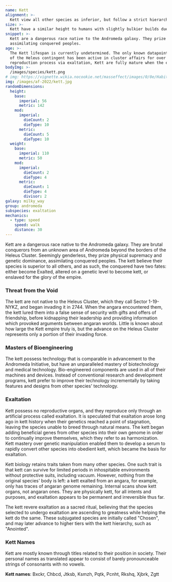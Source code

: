 ```yaml
---
name: Kett
alignment: >-
  Kett view all other species as inferior, but follow a strict hierarchy, generally making them Lawful Evil.
size: >-
  Kett have a similar height to humans with slightly bulkier builds due to the external bones. Your size is Medium.
snippet: >-
  Kett are a dangerous race native to the Andromeda galaxy. They prize physical supremacy and genetic dominance,
  assimilating conquered peoples.
age: >-
  The Kett lifespan is currently undetermined. The only known datapoint is that the Archon
  of the Heleus contingent has been active in cluster affairs for over seven decades. Due to their unique
  reproduction process via exaltation, Kett are fully mature when the exaltation is complete.
bodyImg: >-
  /images/species/kett.png
# img: https://vignette.wikia.nocookie.net/masseffect/images/0/0e/Habitat_7_-_kett_Chosen.png/revision/latest/scale-to-width-down/1000?cb=20191013042530
img: /images/af-2022/kett.jpg
randomDimensions:
  height:
    base:
      imperial: 56
      metric: 142
    mod:
      imperial:
        dieCount: 2
        dieType: 10
      metric:
        dieCount: 5
        dieType: 10
  weight:
    base:
      imperial: 110
      metric: 50
    mod:
      imperial:
        dieCount: 2
        dieType: 4
      metric:
        dieCount: 1
        dieType: 4
        divisor: 2
galaxy: milky_way
group: andromeda
subspecies: exaltation
mechanics:
  - type: speed
    speed: walk
    distance: 30
---
```

Kett are a dangerous race native to the Andromeda galaxy. They are brutal conquerors from an unknown area of Andromeda
beyond the borders of the Heleus Cluster. Seemingly genderless, they prize physical supremacy and genetic dominance,
assimilating conquered peoples. The kett believe their species is superior to all others, and as such, the conquered
have two fates: either become Exalted, altered on a genetic level to become kett, or enslaved for the glory of the
empire.

### Threat from the Void
The kett are not native to the Heleus Cluster, which they call Sector 1-19-NYKZ, and began invading it in 2744.
When the angara encountered them, the kett lured them into a false sense of security with gifts and offers of
friendship, before kidnapping their leadership and providing information which provoked arguments between angaran
worlds. Little is known about how large the Kett empire truly is, but the advance on the Heleus Cluster represents
only a portion of their invading force.

### Masters of Bioengineering
The kett possess technology that is comparable in advancement to the Andromeda Initiative, but have an unparalleled
mastery of biotechnology and medical technology. Bio-engineered components are used in all of their machines and
devices. Instead of conventional research and development programs, kett prefer to improve their technology
incrementally by taking features and designs from other species' technology.

### Exaltation
Kett possess no reproductive organs, and they reproduce only through an artificial process called exaltation. It is
speculated that exaltation arose long ago in kett history when their genetics reached a point of stagnation, leaving
the species unable to breed through natural means. The kett began adding beneficial genes from other species into their
own genome in order to continually improve themselves, which they refer to as harmonization. Kett mastery over genetic
manipulation enabled them to develop a serum to rapidly convert other species into obedient kett, which became the
basis for exaltation.

Kett biology retains traits taken from many other species. One such trait is that kett can survive for limited periods
in inhospitable environments without protective suits, including vacuum. However, nothing from the original species'
body is left: a kett exalted from an angara, for example, only has traces of angaran genome remaining. Internal scans
show kett organs, not angaran ones. They are physically kett, for all intents and purposes, and exaltation appears to
be permanent and irreversible thus far.

The kett revere exaltation as a sacred ritual, believing that the species selected to undergo exaltation are ascending
to greatness while helping the kett do the same. These subjugated species are initially called "Chosen", and may later
advance to higher tiers with the kett hierarchy, such as "Anointed".

### Kett Names
Kett are mostly known through titles related to their position in society. Their personal names as translated appear
to consist of barely pronounceable strings of consonants with no vowels.

__Kett names__: Bxckr, Chbcd, Jtksb, Ksmzh, Pqtk, Pcnht, Rkshq, Xjbrk, Zgtt
